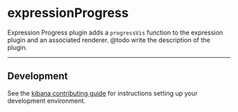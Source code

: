# expressionProgress

Expression Progress plugin adds a `progressVis` function to the expression plugin and an associated renderer. @todo write the description of the plugin.

---

## Development

See the [kibana contributing guide](https://github.com/elastic/kibana/blob/master/CONTRIBUTING.md) for instructions setting up your development environment.
